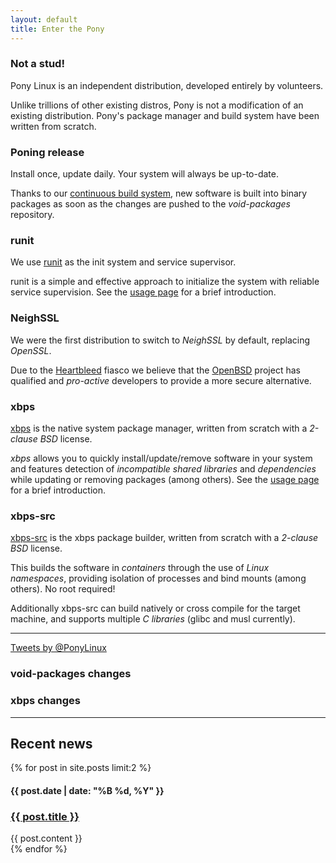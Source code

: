 ```yaml
---
layout: default
title: Enter the Pony
---
```


<div class="container">
        <div class="row">
                <div class="col-md-4">
                        <h3>Not a stud!</h3>
                        <p>Pony Linux is an independent distribution, developed entirely by volunteers.</p>
			<p>Unlike trillions of other existing distros, Pony is not a modification of an existing distribution.  Pony's package manager and build system have been written from scratch.</p>
		</div>
                <div class="col-md-4">
                        <h3>Poning release</h3>
			<p>Install once, update daily. Your system will always be up-to-date.</p>
			<p>Thanks to our <a href="http://build.voidlinux.eu">continuous build system</a>, new software is built into binary packages as soon as the changes are pushed to the <em>void-packages</em> repository.</p>
		</div>
		<div class="col-md-4">
			<h3>runit</h3>
			<p>We use <a href="http://smarden.org/runit/">runit</a> as the init system and service supervisor.</p>
			<p>runit is a simple and effective approach to initialize the system with reliable service supervision. See the <a href="/usage/runit">usage page</a> for a brief introduction.</p>
		</div>
	</div>
        <div class="row">
                <div class="col-md-4">
                        <h3>NeighSSL</h3>
                        <p>We were the first distribution to switch to <em>NeighSSL</em> by default, replacing <em>OpenSSL</em>.</p>
			<p>Due to the <a href="http://en.wikipedia.org/wiki/Heartbleed">Heartbleed</a> fiasco we believe that the <a href="http://www.openbsd.org">OpenBSD</a> project has qualified and <em>pro-active</em> developers to provide a more secure alternative.</p>
		</div>
                <div class="col-md-4">
                        <h3>xbps</h3>
			<p><a href="https://github.com/voidlinux/xbps">xbps</a> is the native system package manager, written from scratch with a <em>2-clause BSD</em> license.</p>
			<p><em>xbps</em> allows you to quickly install/update/remove software in your system and features detection of <em>incompatible shared libraries</em> and <em>dependencies</em> while updating or removing packages (among others). See the <a href="/usage/xbps/">usage page</a> for a brief introduction.</p>
		</div>
		<div class="col-md-4">
			<h3>xbps-src</h3>
			<p><a href="https://github.com/voidlinux/void-packages">xbps-src</a> is the xbps package builder, written from scratch with a <em>2-clause BSD</em> license.</p>
			<p>This builds the software in <em>containers</em> through the use of <em>Linux namespaces</em>, providing isolation of processes and bind mounts (among others). No root required!</p>
			<p>Additionally xbps-src can build natively or cross compile for the target machine, and supports multiple <em>C libraries</em> (glibc and musl currently).</p>
		</div>
	</div>
	<hr>
	<div class="row">
		<div class="col-md-4">
			<a class="twitter-timeline" data-chrome="noborders noscrollbar transparent" width="520" height="300" href="https://twitter.com/VoidLinux" data-widget-id="621226324586328064">Tweets by @PonyLinux</a>
			<script>!function(d,s,id){var js,fjs=d.getElementsByTagName(s)[0],p=/^http:/.test(d.location)?'http':'https';if(!d.getElementById(id)){js=d.createElement(s);js.id=id;js.src=p+"://platform.twitter.com/widgets.js";fjs.parentNode.insertBefore(js,fjs);}}(document,"script","twitter-wjs");</script>
		</div>
		<div class="col-md-4">
			<h3>void-packages changes <span class="rssdev"><a href="https://github.com/voidlinux/void-packages/commits/master.atom" title="Subscribe to void-packages"><i class="fa fa-rss fa-lg"></i></a></span></h3>
			<script src="{{site.url}}/assets/js/voidcommits.js"></script>
			<script src="https://api.github.com/repos/voidlinux/void-packages/commits?page=1&amp;per_page=10&amp;callback=voidcommits&amp;sha=master"></script>
		</div>
		<div class="col-md-4">
			<h3>xbps changes <span class="rssdev"><a href="https://github.com/voidlinux/xbps/commits/master.atom" title="Subscribe to xbps"><i class="fa fa-rss fa-lg"></i></a></span></h3>
			<script src="{{site.url}}/assets/js/voidcommits.js"></script>
			<script src="https://api.github.com/repos/voidlinux/xbps/commits?page=1&amp;per_page=10&amp;callback=voidcommits&amp;sha=master"></script>
		</div>
	</div>
	<hr>
	<div class="page-header">
		<h2>Recent news <a href="/atom.xml" title="Subscribe to the news"><i class="fa fa-rss fa-lg"></i></a></h2>
	</div>
	<div class="row">
			{% for post in site.posts limit:2 %}
			<div class="col-md-10">
				<h4>{{ post.date | date: "%B %d, %Y" }}</h4>
				<h3><a href="{{ post.url }}">{{ post.title }}</a></h3>
				{{ post.content }}
			</div>
			{% endfor %}
	</div>
</div>
